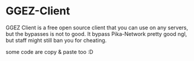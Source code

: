 # GGEZ-Client

GGEZ Client is a free open source client that you can use on any servers, but the bypasses is not to good. It bypass Pika-Network pretty good ngl, but staff might still ban you for cheating.

some code are copy & paste too :D
